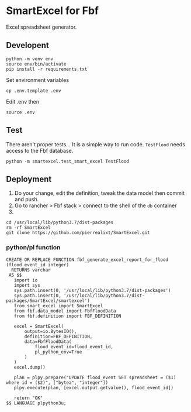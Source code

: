 # SmartExcel for Fbf

Excel spreadsheet generator.

## Developent
```
python -m venv env
source env/bin/activate
pip install -r requirements.txt
```

Set environment variables
```
cp .env.template .env
```
Edit .env then
```
source .env
```

## Test
There aren't proper tests...
It is a simple way to run code.
`TestFlood` needs access to the Fbf database.

```
python -m smartexcel.test_smart_excel TestFlood
```

## Deployment

1. Do your change, edit the definition, tweak the data model then commit and push.
2. Go to rancher > Fbf stack > connect to the shell of the `db` container
3.
```
cd /usr/local/lib/python3.7/dist-packages
rm -rf SmartExcel
git clone https://github.com/pierrealixt/SmartExcel.git
```

### python/pl function
```
CREATE OR REPLACE FUNCTION fbf_generate_excel_report_for_flood (flood_event_id integer)
  RETURNS varchar
 AS $$
   import io
   import sys
   sys.path.insert(0, '/usr/local/lib/python3.7/dist-packages')
   sys.path.insert(0, '/usr/local/lib/python3.7/dist-packages/SmartExcel/smartexcel')
   from smart_excel import SmartExcel
   from fbf.data_model import FbfFloodData
   from fbf.definition import FBF_DEFINITION

   excel = SmartExcel(
       output=io.BytesIO(),
       definition=FBF_DEFINITION,
       data=FbfFloodData(
           flood_event_id=flood_event_id,
           pl_python_env=True
       )
   )
   excel.dump()

   plan = plpy.prepare("UPDATE flood_event SET spreadsheet = ($1) where id = ($2)", ["bytea", "integer"])
   plpy.execute(plan, [excel.output.getvalue(), flood_event_id])

   return "OK"
$$ LANGUAGE plpython3u;
```
